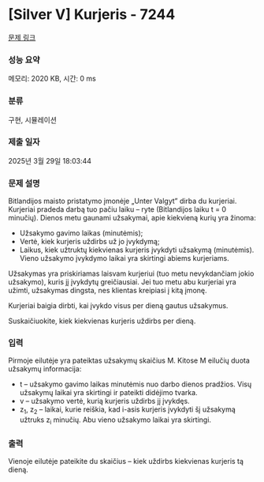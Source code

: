 # [Silver V] Kurjeris - 7244 

[문제 링크](https://www.acmicpc.net/problem/7244) 

### 성능 요약

메모리: 2020 KB, 시간: 0 ms

### 분류

구현, 시뮬레이션

### 제출 일자

2025년 3월 29일 18:03:44

### 문제 설명

<p>Bitlandijos maisto pristatymo įmonėje „Unter Valgyt” dirba du kurjeriai. Kurjeriai pradeda darbą tuo pačiu laiku – ryte (Bitlandijos laiku t = 0 minučių). Dienos metu gaunami užsakymai, apie kiekvieną kurių yra žinoma:</p>

<ul>
	<li>Užsakymo gavimo laikas (minutėmis);</li>
	<li>Vertė, kiek kurjeris uždirbs už jo įvykdymą;</li>
	<li>Laikus, kiek užtruktų kiekvienas kurjeris įvykdyti užsakymą (minutėmis). Vieno užsakymo įvykdymo laikai yra skirtingi abiems kurjeriams.</li>
</ul>

<p>Užsakymas yra priskiriamas laisvam kurjeriui (tuo metu nevykdančiam jokio užsakymo), kuris jį įvykdytų greičiausiai. Jei tuo metu abu kurjeriai yra užimti, užsakymas dingsta, nes klientas kreipiasi į kitą įmonę.</p>

<p>Kurjeriai baigia dirbti, kai įvykdo visus per dieną gautus užsakymus.</p>

<p>Suskaičiuokite, kiek kiekvienas kurjeris uždirbs per dieną.</p>

### 입력 

 <p>Pirmoje eilutėje yra pateiktas užsakymų skaičius M. Kitose M eilučių duota užsakymų informacija:</p>

<ul>
	<li>t – užsakymo gavimo laikas minutėmis nuo darbo dienos pradžios. Visų užsakymų laikai yra skirtingi ir pateikti didėjimo tvarka.</li>
	<li>v – užsakymo vertė, kurią kurjeris uždirbs jį įvykdęs.</li>
	<li>z<sub>1</sub>, z<sub>2</sub> – laikai, kurie reiškia, kad i-asis kurjeris įvykdyti šį užsakymą užtruks z<sub>i</sub> minučių. Abu vieno užsakymo laikai yra skirtingi.</li>
</ul>

### 출력 

 <p>Vienoje eilutėje pateikite du skaičius – kiek uždirbs kiekvienas kurjeris tą dieną.</p>

